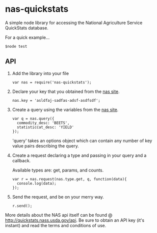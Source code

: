 # nas-quickstats
A simple node library for accessing the National Agriculture Service QuickStats database.

For a quick example...

    $node test

API
------------------
1.  Add the library into your file

        var nas = require('nas-quickstats');

1.  Declare your key that you obtained from the
    [nas site](http://quickstats.nass.usda.gov/api 'nas api').

        nas.key = 'asldfaj-sadfas-adsf-asdfsdf';

1.  Create a query using the variables from the
    [nas site](http://quickstats.nass.usda.gov/api 'nas api').

        var q = nas.query({
          commodity_desc: 'BEETS',
          statisticcat_desc: 'YIELD'
        });

    'query' takes an options object which can contain any
    number of key value pairs describing the query.

1.  Create a request declaring a type and passing in your query
    and a callback.

    Available types are: get, params, and counts.

        var r = nas.request(nas.type.get, q, function(data){
          console.log(data);
        });

1.  Send the request, and be on your merry way.

        r.send();


More details about the NAS api itself can be found
@ http://quickstats.nass.usda.gov/api. Be sure to obtain
an API key (it's instant) and read the terms and conditions
of use.
